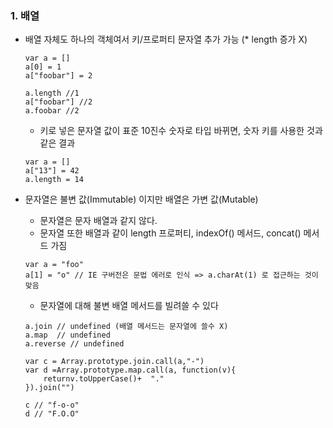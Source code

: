 ### 1. 배열

-   배열 자체도 하나의 객체여서 키/프로퍼티 문자열 추가 가능 (\* length 증가 X)

    ```
    var a = []
    a[0] = 1
    a["foobar"] = 2

    a.length //1
    a["foobar"] //2
    a.foobar //2
    ```

    -   키로 넣은 문자열 값이 표준 10진수 숫자로 타입 바뀌면, 숫자 키를 사용한 것과 같은 결과

    ```
    var a = []
    a["13"] = 42
    a.length = 14
    ```

-   문자열은 불변 값(Immutable) 이지만 배열은 가변 값(Mutable)

    -   문자열은 문자 배열과 같지 않다.
    -   문자열 또한 배열과 같이 length 프로퍼티, indexOf() 메서드, concat() 메서드 가짐

    ```
    var a = "foo"
    a[1] = "o" // IE 구버전은 문법 에러로 인식 => a.charAt(1) 로 접근하는 것이 맞음
    ```

    -   문자열에 대해 불변 배열 메서드를 빌려쓸 수 있다

    ```
    a.join // undefined (배열 메서드는 문자열에 쓸수 X)
    a.map  // undefined
    a.reverse // undefined

    var c = Array.prototype.join.call(a,"-")
    var d =Array.prototype.map.call(a, function(v){
        returnv.toUpperCase()+  "."
    }).join("")

    c // "f-o-o"
    d // "F.O.O"
    ```
